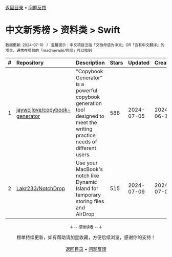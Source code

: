<a href="https://gitee.com/GrowingGit/GitHub-Chinese-Top-Charts#github中文排行榜">返回目录</a> • <a href="/content/docs/feedback.md">问题反馈</a>

# 中文新秀榜 > 资料类 > Swift
<sub>数据更新: 2024-07-10&nbsp;&nbsp;&nbsp;/&nbsp;&nbsp;&nbsp;温馨提示：中文项目泛指「文档母语为中文」OR「含有中文翻译」的项目，通常在项目的「readme/wiki/官网」可以找到</sub>

|#|Repository|Description|Stars|Updated|Created|
|:-|:-|:-|:-|:-|:-|
|1|[jaywcjlove/copybook-generator](https://github.com/jaywcjlove/copybook-generator)|"Copybook Generator" is a powerful copybook generation tool designed to meet the writing practice needs of different users.|588|2024-07-05|2024-06-12|
|2|[Lakr233/NotchDrop](https://github.com/Lakr233/NotchDrop)|Use your MacBook's notch like Dynamic Island for temporary storing files and AirDrop|515|2024-07-09|2024-07-07|

<div align="center">
    <p><sub>↓ -- 感谢读者 -- ↓</sub></p>
    榜单持续更新，如有帮助请加星收藏，方便后续浏览，感谢你的支持！
</div>

<br/>

<div align="center"><a href="https://gitee.com/GrowingGit/GitHub-Chinese-Top-Charts#github中文排行榜">返回目录</a> • <a href="/content/docs/feedback.md">问题反馈</a></div>
